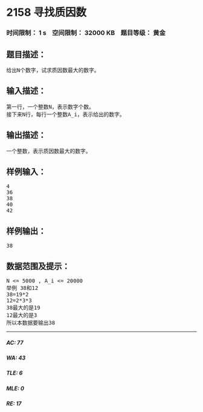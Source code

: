 # 2158 寻找质因数   
### 时间限制： 1 s&nbsp;&nbsp;&nbsp;&nbsp;空间限制： 32000 KB&nbsp;&nbsp;&nbsp;&nbsp;题目等级： 黄金  
## 题目描述：  

<pre>
给出N个数字，试求质因数最大的数字。
</pre>
  
  
## 输入描述：  

<pre>
第一行，一个整数N，表示数字个数。  
接下来N行，每行一个整数A_i，表示给出的数字。
</pre>
  
  
## 输出描述：  

<pre>
一个整数，表示质因数最大的数字。
</pre>
  
  
## 样例输入：  

<pre>
4  
36  
38  
40  
42
</pre>
  
  
## 样例输出：  

<pre>
38
</pre>
  
  
## 数据范围及提示：  

<pre>
N <= 5000 , A_i <= 20000  
举例 38和12  
38=19*2  
12=2*3*3  
38最大的是19  
12最大的是3  
所以本数据要输出38
</pre>
  
  
***  

##### AC: 77  
##### WA: 43  
##### TLE: 6  
##### MLE: 0  
##### RE: 17  
